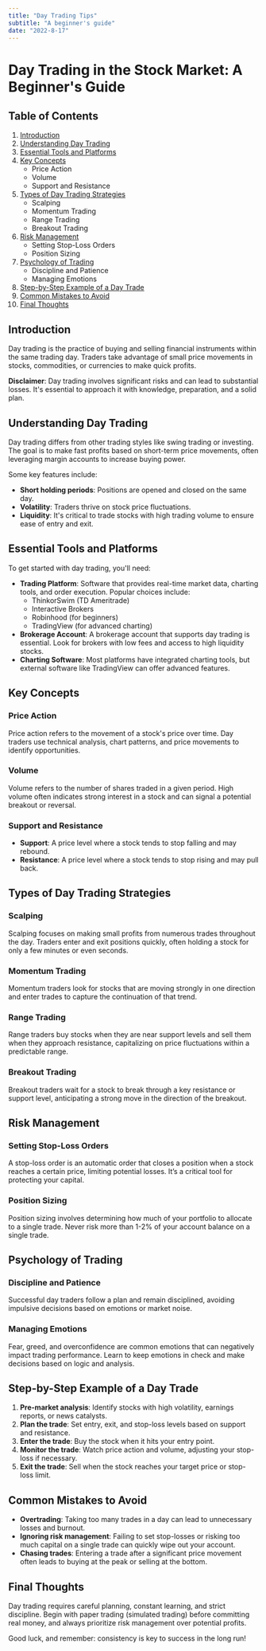 ```yaml
---
title: "Day Trading Tips"
subtitle: "A beginner's guide"
date: "2022-8-17"
---
```


# Day Trading in the Stock Market: A Beginner's Guide

## Table of Contents
1. [Introduction](#introduction)
2. [Understanding Day Trading](#understanding-day-trading)
3. [Essential Tools and Platforms](#essential-tools-and-platforms)
4. [Key Concepts](#key-concepts)
   - Price Action
   - Volume
   - Support and Resistance
5. [Types of Day Trading Strategies](#types-of-day-trading-strategies)
   - Scalping
   - Momentum Trading
   - Range Trading
   - Breakout Trading
6. [Risk Management](#risk-management)
   - Setting Stop-Loss Orders
   - Position Sizing
7. [Psychology of Trading](#psychology-of-trading)
   - Discipline and Patience
   - Managing Emotions
8. [Step-by-Step Example of a Day Trade](#step-by-step-example-of-a-day-trade)
9. [Common Mistakes to Avoid](#common-mistakes-to-avoid)
10. [Final Thoughts](#final-thoughts)

## Introduction
Day trading is the practice of buying and selling financial instruments within the same trading day. Traders take advantage of small price movements in stocks, commodities, or currencies to make quick profits.

**Disclaimer**: Day trading involves significant risks and can lead to substantial losses. It's essential to approach it with knowledge, preparation, and a solid plan.

## Understanding Day Trading
Day trading differs from other trading styles like swing trading or investing. The goal is to make fast profits based on short-term price movements, often leveraging margin accounts to increase buying power.

Some key features include:
- **Short holding periods**: Positions are opened and closed on the same day.
- **Volatility**: Traders thrive on stock price fluctuations.
- **Liquidity**: It's critical to trade stocks with high trading volume to ensure ease of entry and exit.

## Essential Tools and Platforms
To get started with day trading, you'll need:
- **Trading Platform**: Software that provides real-time market data, charting tools, and order execution. Popular choices include:
  - ThinkorSwim (TD Ameritrade)
  - Interactive Brokers
  - Robinhood (for beginners)
  - TradingView (for advanced charting)
- **Brokerage Account**: A brokerage account that supports day trading is essential. Look for brokers with low fees and access to high liquidity stocks.
- **Charting Software**: Most platforms have integrated charting tools, but external software like TradingView can offer advanced features.

## Key Concepts
### Price Action
Price action refers to the movement of a stock's price over time. Day traders use technical analysis, chart patterns, and price movements to identify opportunities.

### Volume
Volume refers to the number of shares traded in a given period. High volume often indicates strong interest in a stock and can signal a potential breakout or reversal.

### Support and Resistance
- **Support**: A price level where a stock tends to stop falling and may rebound.
- **Resistance**: A price level where a stock tends to stop rising and may pull back.

## Types of Day Trading Strategies
### Scalping
Scalping focuses on making small profits from numerous trades throughout the day. Traders enter and exit positions quickly, often holding a stock for only a few minutes or even seconds.

### Momentum Trading
Momentum traders look for stocks that are moving strongly in one direction and enter trades to capture the continuation of that trend.

### Range Trading
Range traders buy stocks when they are near support levels and sell them when they approach resistance, capitalizing on price fluctuations within a predictable range.

### Breakout Trading
Breakout traders wait for a stock to break through a key resistance or support level, anticipating a strong move in the direction of the breakout.

## Risk Management
### Setting Stop-Loss Orders
A stop-loss order is an automatic order that closes a position when a stock reaches a certain price, limiting potential losses. It’s a critical tool for protecting your capital.

### Position Sizing
Position sizing involves determining how much of your portfolio to allocate to a single trade. Never risk more than 1-2% of your account balance on a single trade.

## Psychology of Trading
### Discipline and Patience
Successful day traders follow a plan and remain disciplined, avoiding impulsive decisions based on emotions or market noise.

### Managing Emotions
Fear, greed, and overconfidence are common emotions that can negatively impact trading performance. Learn to keep emotions in check and make decisions based on logic and analysis.

## Step-by-Step Example of a Day Trade
1. **Pre-market analysis**: Identify stocks with high volatility, earnings reports, or news catalysts.
2. **Plan the trade**: Set entry, exit, and stop-loss levels based on support and resistance.
3. **Enter the trade**: Buy the stock when it hits your entry point.
4. **Monitor the trade**: Watch price action and volume, adjusting your stop-loss if necessary.
5. **Exit the trade**: Sell when the stock reaches your target price or stop-loss limit.

## Common Mistakes to Avoid
- **Overtrading**: Taking too many trades in a day can lead to unnecessary losses and burnout.
- **Ignoring risk management**: Failing to set stop-losses or risking too much capital on a single trade can quickly wipe out your account.
- **Chasing trades**: Entering a trade after a significant price movement often leads to buying at the peak or selling at the bottom.

## Final Thoughts
Day trading requires careful planning, constant learning, and strict discipline. Begin with paper trading (simulated trading) before committing real money, and always prioritize risk management over potential profits.

Good luck, and remember: consistency is key to success in the long run!
